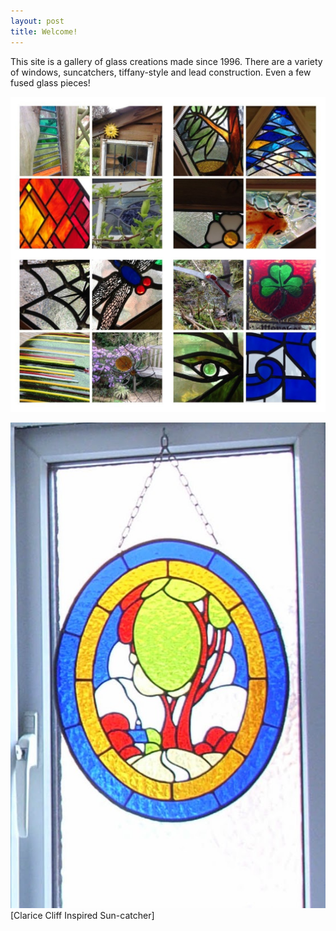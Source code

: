 ```yaml
---
layout: post
title: Welcome!
---
```


This site is a gallery of glass creations made since 1996. There are a variety of windows, suncatchers, tiffany-style and lead construction. Even a few fused glass pieces!

![Collage](https://github.com/Harrysdad2/Harrysdad2.github.io/blob/master/images/Collage.jpg?raw=true)

![Clarice Cliff](https://github.com/Harrysdad2/Harrysdad2.github.io/blob/master/images/Loo%20window.jpg)[Clarice Cliff Inspired Sun-catcher]

